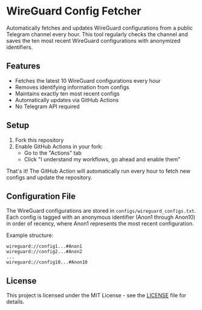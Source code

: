 # WireGuard Config Fetcher

Automatically fetches and updates WireGuard configurations from a public Telegram channel every hour. This tool regularly checks the channel and saves the ten most recent WireGuard configurations with anonymized identifiers.

## Features

- Fetches the latest 10 WireGuard configurations every hour
- Removes identifying information from configs
- Maintains exactly ten most recent configs
- Automatically updates via GitHub Actions
- No Telegram API required

## Setup

1. Fork this repository
2. Enable GitHub Actions in your fork:
   - Go to the "Actions" tab
   - Click "I understand my workflows, go ahead and enable them"

That's it! The GitHub Action will automatically run every hour to fetch new configs and update the repository.

## Configuration File

The WireGuard configurations are stored in `configs/wireguard_configs.txt`. Each config is tagged with an anonymous identifier (Anon1 through Anon10) in order of recency, where Anon1 represents the most recent configuration.

Example structure:
```
wireguard://config1...#Anon1
wireguard://config2...#Anon2
...
wireguard://config10...#Anon10
```

## License

This project is licensed under the MIT License - see the [LICENSE](LICENSE) file for details.